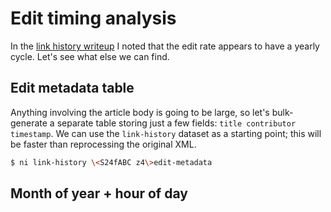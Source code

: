 # Edit timing analysis
In the [link history writeup](link-history.md) I noted that the edit rate
appears to have a yearly cycle. Let's see what else we can find.

## Edit metadata table
Anything involving the article body is going to be large, so let's bulk-generate
a separate table storing just a few fields: `title contributor timestamp`. We
can use the `link-history` dataset as a starting point; this will be faster than
reprocessing the original XML.

```sh
$ ni link-history \<S24fABC z4\>edit-metadata
```

## Month of year + hour of day


